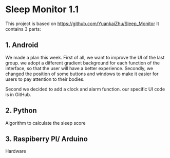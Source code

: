 # Sleep Monitor 1.1
This project is based on https://github.com/YuankaiZhu/Sleep_Monitor
  It contains 3 parts:
  ## 1. Android
  
  We made a plan this week. First of all, we want to improve the UI of the last group. we adopt a different gradient background for each function of the interface, so that the user will have a better experience. Secondly, we changed the position of some buttons and windows to make it easier for users to pay attention to their bodies.

Second we decided to add a clock and alarm function. our specific UI code is in GitHub.


  ## 2. Python
  Algorithm to calculate the sleep score
  ## 3. Raspiberry PI/ Arduino
  Hardware
  
